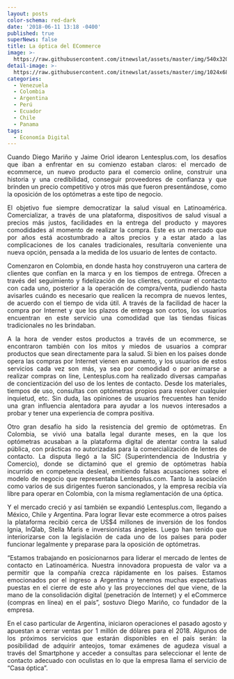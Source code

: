 ```yaml
---
layout: posts
color-schema: red-dark
date: '2018-06-11 13:18 -0400'
published: true
superNews: false
title: La óptica del ECommerce
image: >-
  https://raw.githubusercontent.com/itnewslat/assets/master/img/540x320/Lentesplus-p.jpg
detail-image: >-
  https://raw.githubusercontent.com/itnewslat/assets/master/img/1024x680/Lentesplus-g.jpg
categories:
  - Venezuela
  - Colombia
  - Argentina
  - Perú
  - Ecuador
  - Chile
  - Panama
tags:
  - Economía Digital
---
```

<p style="text-align: justify;">Cuando Diego Mariño y Jaime Oriol idearon Lentesplus.com, los desafíos que iban a enfrentar en su comienzo estaban claros: el mercado de ecommerce, un nuevo producto para el comercio online, construir una historia y una credibilidad, conseguir proveedores de confianza y que brinden un precio competitivo y otros más que fueron presentándose, como la oposición de los optómetras a este tipo de negocio.</p>

<p style="text-align: justify;">El objetivo fue siempre democratizar la salud visual en Latinoamérica. Comercializar, a través de una plataforma, dispositivos de salud visual a precios más justos, facilidades en la entrega del producto y mayores comodidades al momento de realizar la compra. Este es un mercado que por años está acostumbrado a altos precios y a estar atado a las complicaciones de los canales tradicionales, resultaría conveniente una nueva opción, pensada a la medida de los usuario de lentes de contacto.</p> 

<p style="text-align: justify;">Comenzaron en Colombia, en donde hasta hoy construyeron una cartera de clientes que confían en la marca y en los tiempos de entrega. Ofrecen a través del seguimiento y fidelización de los clientes, continuar el contacto con cada uno, posterior a la operación de compra/venta, pudiendo hasta avisarles cuándo es necesario que realicen la recompra de nuevos lentes, de acuerdo con el tiempo de vida útil. A través de la facilidad de hacer la compra por Internet y que los plazos de entrega son cortos, los usuarios encuentran en este servicio una comodidad que las tiendas físicas tradicionales no les brindaban.</p>

<p style="text-align: justify;">A la hora de vender estos productos a través de un ecommerce, se encontraron también con los mitos y miedos de usuarios a comprar productos que sean directamente para la salud. Si bien en los países donde opera las compras por Internet vienen en aumento, y los usuarios de estos servicios cada vez son más, ya sea por comodidad o por animarse a realizar compras on line, Lentesplus.com ha realizado diversas campañas de concientización del uso de los lentes de contacto. Desde los materiales, tiempos de uso, consultas con optómetras propios para resolver cualquier inquietud, etc. Sin duda, las opiniones de usuarios frecuentes han tenido una gran influencia alentadora para ayudar a los nuevos interesados a probar y tener una experiencia de compra positiva.</p>

<p style="text-align: justify;">Otro gran desafío ha sido la resistencia del gremio de optómetras. En Colombia, se vivió una batalla legal durante meses, en la que los optómetras acusaban a la plataforma digital de atentar contra la salud pública, con prácticas no autorizadas para la comercialización de lentes de contacto. La disputa llegó a la SIC (Superintendencia de Industria y Comercio), donde se dictaminó que el gremio de optómetras había incurrido en competencia desleal, emitiendo falsas acusaciones sobre el modelo de negocio que representaba Lentesplus.com. Tanto la asociación como varios de sus dirigentes fueron sancionados, y la empresa recibía vía libre para operar en Colombia, con la misma reglamentación de una óptica.</p>

<p style="text-align: justify;">Y el mercado creció y así también se expandió Lentesplus.com, llegando a México, Chile y Argentina. Para lograr llevar este ecommerce a otros países la plataforma recibió cerca de US$4 millones de inversión de los fondos Ignia, InQlab, Stella Maris e inversionistas ángeles. Luego han tenido que interiorizarse con la legislación de cada uno de los países para poder funcionar legalmente y preparase para la oposición de optómetras.</p>

<p style="text-align: justify;">“Estamos trabajando en posicionarnos para liderar el mercado de lentes de contacto en Latinoamérica. Nuestra innovadora propuesta de valor va a permitir que la compañía crezca rápidamente en los países. Estamos emocionados por el ingreso a Argentina y tenemos muchas expectativas puestas en el cierre de este año y las proyecciones del que viene, de la mano de la consolidación digital (penetración de Internet) y el eCommerce (compras en línea) en el país”, sostuvo Diego Mariño, co fundador de la empresa.</p>

<p style="text-align: justify;">En el caso particular de Argentina, iniciaron operaciones el pasado agosto y apuestan a cerrar ventas por 1 millón de dólares para el 2018. Algunos de los próximos servicios que estarán disponibles en el país serán: la posibilidad de adquirir anteojos, tomar exámenes de agudeza visual a través del Smartphone y acceder a consultas para seleccionar el lente de contacto adecuado con oculistas en lo que la empresa llama el servicio de “Casa óptica”.</p>